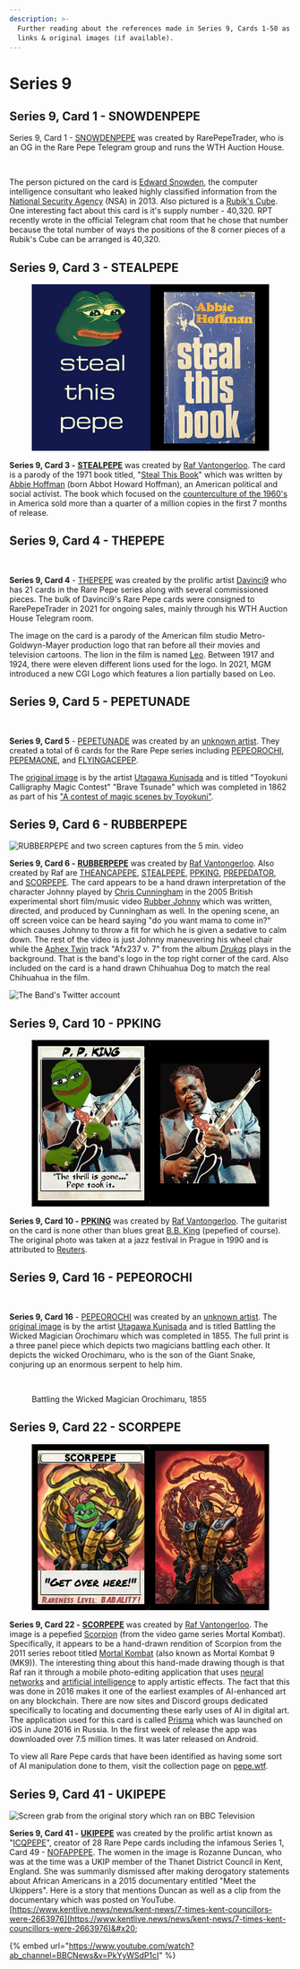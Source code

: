 ```yaml
---
description: >-
  Further reading about the references made in Series 9, Cards 1-50 as well as
  links & original images (if available).
---
```


# Series 9

## Series 9, Card 1 - SNOWDENPEPE

Series 9, Card 1 - [SNOWDENPEPE](https://pepe.wtf/asset/SNOWDENPEPE) was created by RarePepeTrader, who is an OG in the Rare Pepe Telegram group and runs the WTH Auction House.

<figure><img src="../../../.gitbook/assets/S09 C01 - SNOWDENPEPE.gif" alt=""><figcaption></figcaption></figure>

The person pictured on the card is [Edward Snowden](https://en.wikipedia.org/wiki/Edward\_Snowden), the computer intelligence consultant who leaked highly classified information from the [National Security Agency](https://en.wikipedia.org/wiki/National\_Security\_Agency) (NSA)  in 2013. Also pictured is a [Rubik's Cube](https://en.wikipedia.org/wiki/Rubik's\_Cube). One interesting fact about this card is it's supply number - 40,320. RPT recently wrote in the official Telegram chat room that he chose that number because the total number of ways the positions of the 8 corner pieces of a Rubik's Cube can be arranged is 40,320.

## Series 9, Card 3 - STEALPEPE

<figure><img src="../../../.gitbook/assets/S09 C03 - STEALPEPE copy.jpg" alt=""><figcaption></figcaption></figure>

**Series 9, Card 3 -** [**STEALPEPE**](https://pepe.wtf/asset/STEALPEPE) was created by [Raf Vantongerloo](https://x.com/RafVantongerloo). The card is a parody of the 1971 book titled, "[Steal This Book](https://en.wikipedia.org/wiki/Steal\_This\_Book)" which was written by [Abbie Hoffman](https://en.wikipedia.org/wiki/Abbie\_Hoffman) (born Abbot Howard Hoffman), an American political and social activist. The book which focused on the [counterculture of the 1960's](https://en.wikipedia.org/wiki/Counterculture\_of\_the\_1960s) in America sold more than a quarter of a million copies in the first 7 months of release.&#x20;

## Series 9, Card 4 - THEPEPE

<figure><img src="../../../.gitbook/assets/S09 C04 - THEPEPE card and source.jpg" alt=""><figcaption></figcaption></figure>

**Series 9, Card 4** - [THEPEPE](https://pepe.wtf/asset/THEPEPE) was created by the prolific artist [Davinci9](https://pepe.wtf/artists/Davinci9) who has 21 cards in the Rare Pepe series along with several commissioned pieces. The bulk of Davinci9's Rare Pepe cards were consigned to RarePepeTrader in 2021 for ongoing sales, mainly through his WTH Auction House Telegram room.&#x20;

The image on the card is a parody of the American film studio Metro-Goldwyn-Mayer production logo that ran before all their movies and television cartoons. The lion in the film is named [Leo](https://en.wikipedia.org/wiki/Leo\_the\_Lion\_\(MGM\)). Between 1917 and 1924, there were eleven different lions used for the logo. In 2021, MGM introduced a new CGI Logo which features a lion partially based on Leo.

## Series 9, Card 5 - PEPETUNADE

<figure><img src="../../../.gitbook/assets/S09 C05 - PEPETUNADE card and source.jpg" alt=""><figcaption></figcaption></figure>

**Series 9, Card 5** - [PEPETUNADE](https://pepe.wtf/asset/PEPETUNADE) was created by an [unknown artist](https://pepe.wtf/artists/1AKEuLtnq73BNQjHxU2BVoV4NQSEDDUATj). They created a total of 6 cards for the Rare Pepe series including [PEPEOROCHI](https://pepe.wtf/asset/PEPEOROCHI), [PEPEMAONE](https://pepe.wtf/asset/PEPEMAONE), and [FLYINGACEPEP](https://pepe.wtf/asset/FLYINGACEPEP).

The [original image](https://ukiyo-e.org/image/waseda/006-5705) is by the artist [Utagawa Kunisada](https://en.wikipedia.org/wiki/Kunisada) and is titled "Toyokuni Calligraphy Magic Contest" "Brave Tsunade" which was completed in 1862 as part of his ["A contest of magic scenes by Toyokuni"](http://www.kunisada.de/Kunisada-series60ths/series105/series105-1.htm).

## Series 9, Card 6 - RUBBERPEPE

![RUBBERPEPE and two screen captures from the 5 min. video](<../../../.gitbook/assets/S09 C06 - card and source.jpg>)

**Series 9, Card 6 -** [**RUBBERPEPE**](https://pepe.wtf/asset/RUBBERPEPE) was created by [Raf Vantongerloo](https://x.com/RafVantongerloo). Also created by Raf are  [THEANCAPEPE](https://pepe.wtf/asset/THEANCAPEPE), [STEALPEPE](https://pepe.wtf/asset/STEALPEPE), [PPKING](https://pepe.wtf/asset/PPKING), [PREPEDATOR](https://pepe.wtf/asset/PREPEDATOR), and [SCORPEPE](https://pepe.wtf/asset/SCORPEPE). The card appears to be a hand drawn interpretation of the character Johnny played by [Chris Cunningham](https://en.wikipedia.org/wiki/Chris\_Cunningham) in the 2005 British experimental short film/music video [Rubber Johnny](https://youtu.be/eRvfxWRi6qQ) which was written, directed, and produced by Cunningham as well. In the opening scene, an off screen voice can be heard saying "do you want mama to come in?" which causes Johnny to throw a fit for which he is given a sedative to calm down. The rest of the video is just Johnny maneuvering his wheel chair while the [Aphex Twin](https://en.wikipedia.org/wiki/Aphex\_Twin) track "Afx237 v. 7" from the album [_Drukqs_](https://en.wikipedia.org/wiki/Drukqs) plays in the background. That is the band's logo in the top right corner of the card. Also included on the card is a hand drawn Chihuahua Dog to match the real Chihuahua in the  film.&#x20;

![The Band's Twitter account](<../../../.gitbook/assets/S09 C06 - RUBBERPEPE 3 of 2.png>)

## Series 9, Card 10 - PPKING

<figure><img src="../../../.gitbook/assets/S09 C10 - PPKING copy.jpg" alt=""><figcaption></figcaption></figure>

**Series 9, Card 10 -** [**PPKING**](https://pepe.wtf/asset/PPKING) was created by [Raf Vantongerloo](https://x.com/RafVantongerloo). The guitarist on the card is none other than blues great [B.B. King](https://en.wikipedia.org/wiki/B.\_B.\_King) (pepefied of course). The original photo was taken at a jazz festival in Prague in 1990 and is attributed to [Reuters](https://pictures.reuters.com/).&#x20;



## Series 9, Card 16 - PEPEOROCHI

<figure><img src="../../../.gitbook/assets/S09 C16 - PEPEOROCHI source and card.jpg" alt=""><figcaption></figcaption></figure>

**Series 9, Card 16** - [PEPEOROCHI](https://pepe.wtf/asset/PEPEOROCHI) was created by an [unknown artist](https://pepe.wtf/artists/1AKEuLtnq73BNQjHxU2BVoV4NQSEDDUATj). The [original image](https://www.fujiarts.com/cgi-bin/item.pl?item=680950) is by the artist [Utagawa Kunisada](https://en.wikipedia.org/wiki/Kunisada) and is titled Battling the Wicked Magician Orochimaru which was completed in 1855. The full print is a three panel piece which depicts two magicians battling each other. It depicts the wicked Orochimaru, who is the son of the Giant Snake, conjuring up an enormous serpent to help him.

<figure><img src="../../../.gitbook/assets/S09 C16 - PEPEOROCHI.jpg" alt=""><figcaption><p>Battling the Wicked Magician Orochimaru, 1855</p></figcaption></figure>

## Series 9, Card 22 - SCORPEPE

<figure><img src="../../../.gitbook/assets/S09 C22 - SCORPEPE copy.jpg" alt=""><figcaption></figcaption></figure>

**Series 9, Card 22 -** [**SCORPEPE**](https://pepe.wtf/asset/SCORPEPE) was created by [Raf Vantongerloo](https://x.com/RafVantongerloo). The image is a pepefied [Scorpion](https://en.wikipedia.org/wiki/Scorpion\_\(Mortal\_Kombat\)) (from the video game series Mortal Kombat). Specifically, it appears to be a hand-drawn rendition of Scorpion from the 2011 series reboot titled [Mortal Kombat](https://en.wikipedia.org/wiki/Mortal\_Kombat\_\(2011\_video\_game\)) (also known as Mortal Kombat 9 (MK9)). The interesting thing about this hand-made drawing though is that Raf ran it through a mobile photo-editing application that uses [neural networks](https://en.wikipedia.org/wiki/Neural\_network) and [artificial intelligence](https://en.wikipedia.org/wiki/Artificial\_intelligence) to apply artistic effects. The fact that this was done in 2016 makes it one of the earliest examples of AI-enhanced art on any blockchain. There are now sites and Discord groups dedicated specifically to locating and documenting these early uses of AI in digital art. The application used for this card is called [Prisma](https://en.wikipedia.org/wiki/Prisma\_\(app\)) which was launched on iOS in June 2016 in Russia. In the first week of release the app was downloaded over 7.5 million times. It was later released on Android. &#x20;

To view all Rare Pepe cards that have been identified as having some sort of AI manipulation done to them, visit the collection page on [pepe.wtf](https://pepe.wtf/sets/AI).

## Series 9, Card 41 - UKIPEPE

![Screen grab from the original story which ran on BBC Television](<../../../.gitbook/assets/S09 C41 - UKIPEPE card  and source.png>)

**Series 9, Card 41 -** [**UKIPEPE**](https://pepe.wtf/asset/UKIPEPE) was created by the prolific artist known as "[ICQPEPE](https://pepe.wtf/artists/ICQPEPE)", creator of 28 Rare Pepe cards including the infamous Series 1, Card 49 - [NOFAPPEPE](https://pepe.wtf/asset/NOFAPPEPE). The women in the image is Rozanne Duncan, who was at the time was a UKIP member of the Thanet District Council in Kent, England. She was summarily dismissed after making derogatory statements about African Americans in a 2015 documentary entitled "Meet the Ukippers". Here is a story that mentions Duncan as well as a clip from the documentary which was posted on YouTube. [https://www.kentlive.news/news/kent-news/7-times-kent-councillors-were-2663976](https://www.kentlive.news/news/kent-news/7-times-kent-councillors-were-2663976)&#x20;

{% embed url="https://www.youtube.com/watch?ab_channel=BBCNews&v=PkYyWSdP1cI" %}
